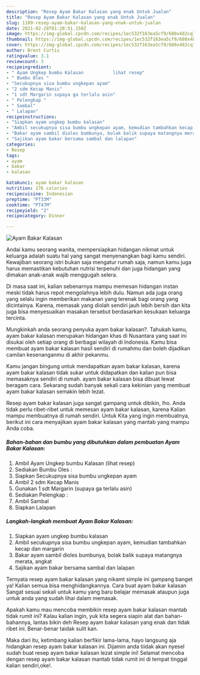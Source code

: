 ```yaml
---
description: "Resep Ayam Bakar Kalasan yang enak Untuk Jualan"
title: "Resep Ayam Bakar Kalasan yang enak Untuk Jualan"
slug: 1109-resep-ayam-bakar-kalasan-yang-enak-untuk-jualan
date: 2021-02-28T01:28:51.150Z
image: https://img-global.cpcdn.com/recipes/1ec532f163ea5cf9/680x482cq70/ayam-bakar-kalasan-foto-resep-utama.jpg
thumbnail: https://img-global.cpcdn.com/recipes/1ec532f163ea5cf9/680x482cq70/ayam-bakar-kalasan-foto-resep-utama.jpg
cover: https://img-global.cpcdn.com/recipes/1ec532f163ea5cf9/680x482cq70/ayam-bakar-kalasan-foto-resep-utama.jpg
author: Brent Curtis
ratingvalue: 3.1
reviewcount: 3
recipeingredient:
- " Ayam Ungkep bumbu Kalasan           lihat resep"
- " Bumbu Oles "
- "Secukupnya sisa bumbu ungkepan ayam"
- "2 sdm Kecap Manis"
- "1 sdt Margarin supaya ga terlalu asin"
- " Pelengkap "
- " Sambal"
- " Lalapan"
recipeinstructions:
- "Siapkan ayam ungkep bumbu kalasan"
- "Ambil secukupnya sisa bumbu ungkepan ayam, kemudian tambahkan kecap dan margarin"
- "Bakar ayam sambil dioles bumbunya, bolak balik supaya matangnya merata, angkat"
- "Sajikan ayam bakar bersama sambal dan lalapan"
categories:
- Resep
tags:
- ayam
- bakar
- kalasan

katakunci: ayam bakar kalasan 
nutrition: 276 calories
recipecuisine: Indonesian
preptime: "PT33M"
cooktime: "PT47M"
recipeyield: "2"
recipecategory: Dinner

---
```



![Ayam Bakar Kalasan](https://img-global.cpcdn.com/recipes/1ec532f163ea5cf9/680x482cq70/ayam-bakar-kalasan-foto-resep-utama.jpg)

Andai kamu seorang wanita, mempersiapkan hidangan nikmat untuk keluarga adalah suatu hal yang sangat menyenangkan bagi kamu sendiri. Kewajiban seorang istri bukan saja mengatur rumah saja, namun kamu juga harus memastikan kebutuhan nutrisi terpenuhi dan juga hidangan yang dimakan anak-anak wajib menggugah selera.

Di masa  saat ini, kalian sebenarnya mampu memesan hidangan instan meski tidak harus repot mengolahnya lebih dulu. Namun ada juga orang yang selalu ingin memberikan makanan yang terenak bagi orang yang dicintainya. Karena, memasak yang diolah sendiri jauh lebih bersih dan kita juga bisa menyesuaikan masakan tersebut berdasarkan kesukaan keluarga tercinta. 



Mungkinkah anda seorang penyuka ayam bakar kalasan?. Tahukah kamu, ayam bakar kalasan merupakan hidangan khas di Nusantara yang saat ini disukai oleh setiap orang di berbagai wilayah di Indonesia. Kamu bisa membuat ayam bakar kalasan hasil sendiri di rumahmu dan boleh dijadikan camilan kesenanganmu di akhir pekanmu.

Kamu jangan bingung untuk mendapatkan ayam bakar kalasan, karena ayam bakar kalasan tidak sukar untuk didapatkan dan kalian pun bisa memasaknya sendiri di rumah. ayam bakar kalasan bisa dibuat lewat beragam cara. Sekarang sudah banyak sekali cara kekinian yang membuat ayam bakar kalasan semakin lebih lezat.

Resep ayam bakar kalasan juga sangat gampang untuk dibikin, lho. Anda tidak perlu ribet-ribet untuk memesan ayam bakar kalasan, karena Kalian mampu membuatnya di rumah sendiri. Untuk Kita yang ingin membuatnya, berikut ini cara menyajikan ayam bakar kalasan yang mantab yang mampu Anda coba.

<!--inarticleads1-->

##### Bahan-bahan dan bumbu yang dibutuhkan dalam pembuatan Ayam Bakar Kalasan:

1. Ambil  Ayam Ungkep bumbu Kalasan           (lihat resep)
1. Sediakan  Bumbu Oles :
1. Siapkan Secukupnya sisa bumbu ungkepan ayam
1. Ambil 2 sdm Kecap Manis
1. Gunakan 1 sdt Margarin (supaya ga terlalu asin)
1. Sediakan  Pelengkap :
1. Ambil  Sambal
1. Siapkan  Lalapan




<!--inarticleads2-->

##### Langkah-langkah membuat Ayam Bakar Kalasan:

1. Siapkan ayam ungkep bumbu kalasan
1. Ambil secukupnya sisa bumbu ungkepan ayam, kemudian tambahkan kecap dan margarin
1. Bakar ayam sambil dioles bumbunya, bolak balik supaya matangnya merata, angkat
1. Sajikan ayam bakar bersama sambal dan lalapan




Ternyata resep ayam bakar kalasan yang nikamt simple ini gampang banget ya! Kalian semua bisa menghidangkannya. Cara buat ayam bakar kalasan Sangat sesuai sekali untuk kamu yang baru belajar memasak ataupun juga untuk anda yang sudah lihai dalam memasak.

Apakah kamu mau mencoba membikin resep ayam bakar kalasan mantab tidak rumit ini? Kalau kalian ingin, yuk kita segera siapin alat dan bahan-bahannya, lantas bikin deh Resep ayam bakar kalasan yang enak dan tidak ribet ini. Benar-benar taidak sulit kan. 

Maka dari itu, ketimbang kalian berfikir lama-lama, hayo langsung aja hidangkan resep ayam bakar kalasan ini. Dijamin anda tiidak akan nyesel sudah buat resep ayam bakar kalasan lezat simple ini! Selamat mencoba dengan resep ayam bakar kalasan mantab tidak rumit ini di tempat tinggal kalian sendiri,oke!.


